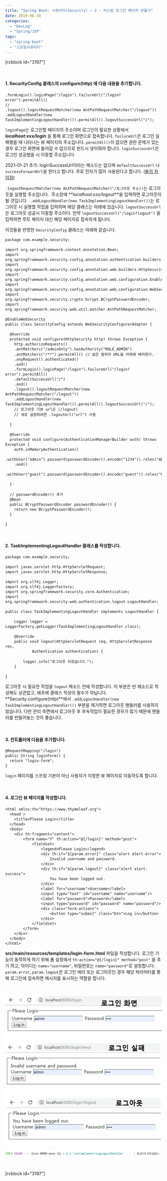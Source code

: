 ```yaml
---
title: "Spring Boot: 시큐리티(Security) – 2 – 커스텀 로그인 페이지 만들기"
date: 2019-06-10
categories: 
  - "DevLog"
  - "Spring/JSP"
tags: 
  - "spring-boot"
  - "스프링시큐리티"
---
```


\[rcblock id="3197"\]

 

#### **1\. SecurityConfig 클래스의 configure(http) 에 다음 내용을 추가합니다.**

```
.formLogin().loginPage("/login").failureUrl("/login?error").permitAll()
// 
.logout().logoutRequestMatcher(new AntPathRequestMatcher("/logout"))
.addLogoutHandler(new TaskImplementingLogoutHandler()).permitAll().logoutSuccessUrl("/");
```

`loginPage`는 로그인할 페이지의 주소이며 로그인이 필요한 상황에서 _**localhost:xxx/login**_ 을 통해 로그인 화면으로 접속합니다. `failureUrl`은 로그인 실패했을 때 나타나는 뷰 페이지의 주소입니다. `permitAll()`이 없으면 권한 문제가 있는 경우 로그인 화면에 들어갈 수 없으므로 반드시 넣어줘야 합니다. `loginSuccessUrl`은 로그인 성공했을 시 이동할 주소입니다.

2021-01-21 추가: loginSuccessUrl이라는 메소드는 없으며 `defaultSuccessUrl` 나 `successForwardUrl`을 한다고 합니다. 주로 전자가 많이 사용된다고 합니다. ([둘의 차이점](https://www.codejava.net/frameworks/spring-boot/spring-boot-security-customize-login-and-logout))

`.logoutRequestMatcher(new AntPathRequestMatcher("/로그아웃 주소))`는 로그아웃을 실행할 주소입니다.  주소창에 **_localhost:xxx/logout_**을 입력하면 로그아웃이 될 것입니다.  `.addLogoutHandler(new TaskImplementingLogoutHandler())`는 로그아웃 시 실행할 작업을 입력하며 해당 클래스는 아래에 있습니다. `logoutSuccessUrl`은 로그아웃 성공시 이동할 주소이다. 만약 `logoutSuccessUrl("/login?logout")` 을 입력하면 루트 페이지 대신 해당 페이지로 접속하게 됩니다.

이것들을 반영한 `SecurityConfig` 클래스는 아래와 같습니다.

```
package com.example.security;

import org.springframework.context.annotation.Bean;
import org.springframework.security.config.annotation.authentication.builders.AuthenticationManagerBuilder;
import org.springframework.security.config.annotation.web.builders.HttpSecurity;
import org.springframework.security.config.annotation.web.configuration.EnableWebSecurity;
import org.springframework.security.config.annotation.web.configuration.WebSecurityConfigurerAdapter;
import org.springframework.security.crypto.bcrypt.BCryptPasswordEncoder;
import org.springframework.security.web.util.matcher.AntPathRequestMatcher;

@EnableWebSecurity
public class SecurityConfig extends WebSecurityConfigurerAdapter {
  
  @Override
  protected void configure(HttpSecurity http) throws Exception {
    http.authorizeRequests()
    .antMatchers("/adminOnly").hasAuthority("ROLE_ADMIN")
    .antMatchers("/**").permitAll()	// 넓은 범위의 URL을 아래에 배치한다.
    .anyRequest().authenticated()
    .and()
    .formLogin().loginPage("/login").failureUrl("/login?error").permitAll() 
    .defaultSuccessUrl("/")	
    .and()
    .logout().logoutRequestMatcher(new AntPathRequestMatcher("/logout"))
    .addLogoutHandler(new TaskImplementingLogoutHandler()).permitAll().logoutSuccessUrl("/");	
    // 로그아웃 기본 url은 (/logout)
    // 새로 설정하려면 .logoutUrl("url") 사용	
    
  }
  
  @Override
  protected void configure(AuthenticationManagerBuilder auth) throws Exception {
    auth.inMemoryAuthentication()
    .withUser("admin").password(passwordEncoder().encode("1234")).roles("ADMIN")
    .and()
    .withUser("guest").password(passwordEncoder().encode("guest")).roles("GUEST");

  }
  
  // passwordEncoder() 추가
  @Bean
  public BCryptPasswordEncoder passwordEncoder() {
    return new BCryptPasswordEncoder();
  }

}
```

 

#### **2. TaskImplementingLogoutHandler 클래스를 작성합니다.**

```
package com.example.security;

import javax.servlet.http.HttpServletRequest;
import javax.servlet.http.HttpServletResponse;

import org.slf4j.Logger;
import org.slf4j.LoggerFactory;
import org.springframework.security.core.Authentication;
import org.springframework.security.web.authentication.logout.LogoutHandler;

public class TaskImplementingLogoutHandler implements LogoutHandler {
  
    Logger logger = LoggerFactory.getLogger(TaskImplementingLogoutHandler.class);

    @Override
    public void logout(HttpServletRequest req, HttpServletResponse res,
            Authentication authentication) {
    	
    	logger.info("로그아웃 되었습니다.");
    }

}
```

로그아웃 시 필요한 작업을 `logout` 메소드 안에 작성합니다. 이 부분은 빈 메소드로 작성해도 상관없고, 애초에 클래스 작성이 필수가 아닙니다. **Security.configure(http)**에서 `.addLogoutHandler(new TaskImplementingLogoutHandler())` 부분을 제거하면 로그아웃 핸들러를 사용하지 않습니다. 다만 관리 측면에서 로그아웃 후 후속작업이 필요한 경우가 많기 때문에 핸들러를 만들어놓는 것이 좋습니다.

 

#### **3\. 컨트롤러에 다음을 추가합니다.**

```
@RequestMapping("/login")
public String loginForm() {
  return "login-form";
}
```

`login` 페이지를 스프링 기본이 아닌 사용자가 지정한 뷰 페이지로 이동하도록 합니다.

 

#### **4\. 로그인 뷰 페이지를 작성합니다.**

```
<html xmlns:th="https://www.thymeleaf.org">
  <head >
    <title>Please Login</title>
  </head>
  <body>
    <div th:fragment="content">
        <form name="f" th:action="@{/login}" method="post">               
            <fieldset>
                <legend>Please Login</legend>
                <div th:if="${param.error}" class="alert alert-error">    
                    Invalid username and password.
                </div>
                <div th:if="${param.logout}" class="alert alert-success"> 
                    You have been logged out.
                </div>
                <label for="username">Username</label>
                <input type="text" id="username" name="username"/>        
                <label for="password">Password</label>
                <input type="password" id="password" name="password"/>    
                <div class="form-actions">
                    <button type="submit" class="btn">Log in</button>
                </div>
            </fieldset>
        </form>
    </div>
  </body>
</html>
```

**src/main/resources/templates/login-form.html** 파일을 작성합니다. 로그인 기능이 동작하게 하기 위해 폼 설정에서 `th:action="@{/login}" method="post"` 을 추가 하고, 아이디는 `name="username"`, 비밀번호는 `name="password"`로 설정합니다. `param.error`, `param.logout`은 로그인 에러 또는 로그아웃인 경우 해당 파라미터를 통해 로그인에 접속하면 메시지를 표시하는 역할을 합니다.

 

![](./assets/img/wp-content/uploads/2019/06/clogin1.png)

![](./assets/img/wp-content/uploads/2019/06/clogin2.png)

 

\[rcblock id="3197"\]
